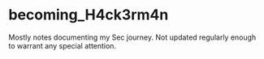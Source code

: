 # becoming_H4ck3rm4n

Mostly notes documenting my Sec journey.
Not updated regularly enough to warrant any special attention.

